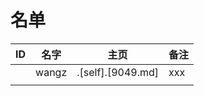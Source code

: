 
# 名单

|  ID    |  名字    |  主页    | 备注     |
| ---- | ---- | ---- | ---- |
|      |   wangz   |  .[self].[9049.md]    |  xxx    |
|      |      |      |      |


